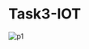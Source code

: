 # Task3-IOT
![p1](https://github.com/njo726/Task3-IOT/assets/139063593/07603d24-b376-4a1c-a088-eb0cbbf86c34)
